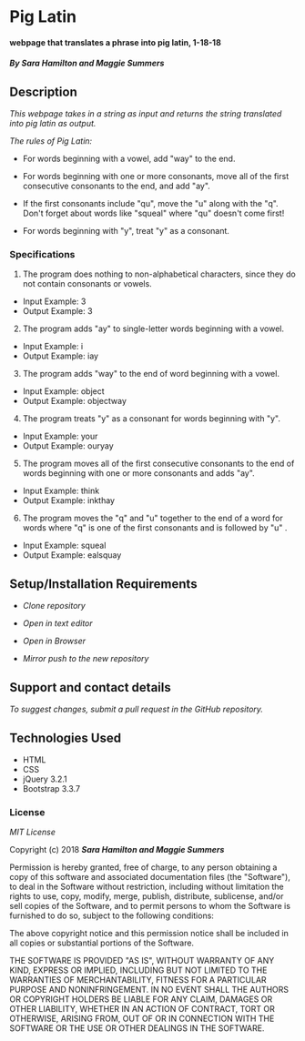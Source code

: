 # Pig Latin

#### webpage that translates a phrase into pig latin, 1-18-18

#### _By Sara Hamilton and Maggie Summers_

## Description

_This webpage takes in a string as input and returns the string translated into pig latin as output._

_The rules of Pig Latin:_

* For words beginning with a vowel, add "way" to the end.

* For words beginning with one or more consonants, move all of the first consecutive consonants to the end, and add "ay".

* If the first consonants include "qu", move the "u" along with the "q". Don't forget about words like "squeal" where "qu" doesn't come first!

* For words beginning with "y", treat "y" as a consonant.

### Specifications

1. The program does nothing to non-alphabetical characters, since they do not contain consonants or vowels.
* Input Example: 3
* Output Example: 3
2. The program adds "ay" to single-letter words beginning with a vowel.
* Input Example: i
* Output Example: iay
3. The program adds "way" to the end of word beginning with a vowel.
* Input Example: object
* Output Example: objectway
4. The program treats "y" as a consonant for words beginning with "y".
* Input Example: your
* Output Example: ouryay
5. The program moves all of the first consecutive consonants to the end of words beginning with one or more consonants and adds "ay".
* Input Example: think
* Output Example: inkthay
6. The program moves the "q" and "u" together to the end of a word for words where "q" is one of the first consonants and is followed by "u" .
* Input Example: squeal
* Output Example: ealsquay


## Setup/Installation Requirements

* _Clone repository_

* _Open in text editor_

* _Open in Browser_

* _Mirror push to the new repository_

## Support and contact details

_To suggest changes, submit a pull request in the GitHub repository._

## Technologies Used

* HTML
* CSS
* jQuery 3.2.1
* Bootstrap 3.3.7

### License

*MIT License*

Copyright (c) 2018 **_Sara Hamilton and Maggie Summers_**

Permission is hereby granted, free of charge, to any person obtaining a copy
of this software and associated documentation files (the "Software"), to deal
in the Software without restriction, including without limitation the rights
to use, copy, modify, merge, publish, distribute, sublicense, and/or sell
copies of the Software, and to permit persons to whom the Software is
furnished to do so, subject to the following conditions:

The above copyright notice and this permission notice shall be included in all
copies or substantial portions of the Software.

THE SOFTWARE IS PROVIDED "AS IS", WITHOUT WARRANTY OF ANY KIND, EXPRESS OR
IMPLIED, INCLUDING BUT NOT LIMITED TO THE WARRANTIES OF MERCHANTABILITY,
FITNESS FOR A PARTICULAR PURPOSE AND NONINFRINGEMENT. IN NO EVENT SHALL THE
AUTHORS OR COPYRIGHT HOLDERS BE LIABLE FOR ANY CLAIM, DAMAGES OR OTHER
LIABILITY, WHETHER IN AN ACTION OF CONTRACT, TORT OR OTHERWISE, ARISING FROM,
OUT OF OR IN CONNECTION WITH THE SOFTWARE OR THE USE OR OTHER DEALINGS IN THE
SOFTWARE.

